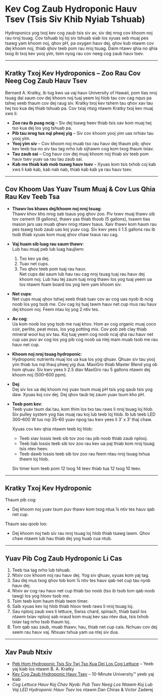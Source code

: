 # Kev Cog Zaub Hydroponic Hauv Tsev (Tsis Siv Khib Nyiab Tshuab)

Hydroponics yog txoj kev cog zaub tsis siv av, siv dej nrog cov khoom noj rau nroj tsuag. Cov tshuab loj loj siv tshuab siab los xyuas seb muaj pes tsawg yam khoom noj, qhov pH, pa oxygen hauv dej, qhov kub ntawm cov dej khoom noj, thiab qhov teeb pom rau nroj tsuag. Daim ntawv qhia no qhia txog ib txoj kev yooj yim, tsim nyog rau cov neeg cog zaub hauv tsev.

---

## Kratky Txoj Kev Hydroponics – Zoo Rau Cov Neeg Cog Zaub Hauv Tsev

Bernard A. Kratky, ib tug kws ua vaj hauv University of Hawaii, pom tias nroj tsuag dai saum cov dej khoom noj tuaj yeem loj hlob tau cov cag nqus pa tshwj xeeb thaum cov dej raug siv. Kratky txoj kev tshem tau qhov xav tau twj tso kua dej thiab tshuab pa. Cov txiaj ntsig ntawm Kratky txoj kev muaj xws li:

- **Zoo rau ib puag ncig** – Siv dej tsawg heev thiab tsis xav kom muaj twj tso kua dej los yog tshuab pa.
- **Pib tau nrog tus nqi pheej yig** – Siv cov khoom yooj yim uas nrhiav tau yooj yim.
- **Yooj yim siv** – Cov khoom noj muab tso rau hauv dej thaum pib; qhov kev teeb tsa no siv tau tag nrho lub sijhawm cog kom txog thaum txiav.
- **Tau zaub sai** – Cog hauv cov dej muaj khoom noj thiab siv teeb pom hauv tsev yuav ua rau tau zaub sai.
- **Kab me thiab kab mob tsawg hauv tsev** – Xyuas kom tsis txhob coj kab xws li kab kab, kab nab nab, thiab kab kab ya rau hauv tsev.

---

## Cov Khoom Uas Yuav Tsum Muaj & Cov Lus Qhia Rau Kev Teeb Tsa

- **Thawv los khaws dej/khoom noj nroj tsuag**:  
  Thawv khov kho nrog sab tsaus yog qhov zoo. Piv txwv muaj thawv sib tov cement (9 gallons), thawv yas thiab thoob (5 gallons), txawm tias mason jars uas muab qhwv nrog ntawv tsaus. Xaiv thawv kom haum rau pes tsawg tsob zaub uas koj yuav cog. Siv kwv yees li 1.5 gallons rau ib tsob thiab xyuas kom muaj qhov chaw txaus rau cag.

- **Vaj huam sib luag rau saum thawv**:  
  Lub hau muaj peb lub luag haujlwm:  
  1. Txo kev ya dej.  
  2. Tuav net cups.  
  3. Txo qhov teeb pom tuaj rau hauv.  
  Net cups dai saum lub hau rau cag nroj tsuag tuaj rau hauv dej khoom noj. Lub hau tej zaum tuaj nrog thawv los yog tuaj yeem ua los ntawm foam board los yog lwm yam khoom siv.

- **Net cups**:  
  Net cups muaj qhov tshwj xeeb thiab tuav cov av cog uas nyob ib ncig noob los yog tsob me. Cov cag loj tuaj tawm hauv net cup mus rau hauv dej khoom noj. Feem ntau loj yog 2 ntiv tes.

- **Av cog**:  
  Ua kom noob los yog tsob me ruaj khov. Hom av cog organic muaj coco coir, perlite, peat moss, los yog potting mix. Cov pob zeb clay thiab mineral wool kuj siv tau. Koj tuaj yeem cog noob ncaj qha rau hauv net cup uas puv av cog los yog pib cog noob ua ntej mam muab tsob me rau hauv net cup.

- **Khoom noj nroj tsuag hydroponic**:  
  Hydroponic nutrients muaj los ua kua los yog qhuav. Qhuav siv tau yooj yim thiab tus nqi thauj pheej yig dua. MaxiGro thiab Master Blend yog ob hom qhuav. Siv kwv yees li 2.5 diav MaxiGro rau 5 gallons ntawm dej khoom noj (500–600 ppm).

- **Dej**:  
  Dej siv los ua dej khoom noj yuav tsum muaj pH tsis yog qaub tsis yog daw. Xyuas koj cov dej. Dej qhov taub tej zaum yuav tsum kho pH.

- **Teeb pom kev**:  
  Teeb yuav tsum dai tau, kom thim los txo tau raws li nroj tsuag loj hlob. Siv pulley system yog tias muaj rau koj lub teeb loj hlob. Ib lub teeb LED 300–600 W tus nqi $35–$60 yuav npog tau kwv yees li 3’ x 3’ thaj chaw.

  Xyuas cov kev qhia ntawm teeb loj hlob:
  - Teeb xiav lossis teeb sib tov zoo rau pib noob thiab zaub nplooj.
  - Teeb liab lossis teeb sib tov zoo rau kev ua paj thiab kom nroj tsuag tsis ntev heev.
  - Teeb dawb lossis teeb sib tov zoo rau feem ntau nroj tsuag txhua theem loj hlob.

  Siv timer kom teeb pom 12 txog 14 teev thiab tua 12 txog 10 teev.

---

## Kratky Txoj Kev Hydroponic

Thaum pib cog:
- Dej khoom noj yuav tsum puv thawv kom txog ntua ¼ ntiv tes hauv qab net cup.

Thaum sau qoob loo:
- Dej khoom noj twb siv rau nroj tsuag loj hlob thiab tsawg lawm. Qhov chaw ntawm lub hau thiab dej yog huab cua ntub.

---

## Yuav Pib Cog Zaub Hydroponic Li Cas

1. Teeb tsa tag nrho lub tshuab.
2. Ntxiv cov khoom noj rau hauv dej. Yog siv qhuav, xyuas kom yaj tag.
3. Sau dej mus txog qhov tob kom ¼ ntiv tes hauv qab net cup tau nyob hauv dej.
4. Ntxiv av cog rau hauv net cup thiab tso noob (tso ib tsob tom qab noob tawg) los yog hloov tsob me.
5. Tsim teeb kom haum thiab teem timer.
6. Saib xyuas kev loj hlob thiab hloov teeb raws li nroj tsuag loj.
7. Sau nplooj zaub xws li lettuce, Swiss chard, spinach, thiab basil los ntawm txiav nplooj sab nraud kom muaj kev sau ntev dua, tsis txhob txiav tag nrho tsob thaum loj.
8. Tom qab sau zaub, muab thawv, hau, thiab net cup cais. Nchuav cov dej seem rau hauv vaj. Ntxuav txhua yam ua ntej siv dua.

---

## Xav Paub Ntxiv

- [Peb Hom Hydroponic Tsis Siv Twj Tso Kua Dej Los Cog Lettuce](https://www.youtube.com/watch?v=jiGQsfiPwkI) – Yeeb yaj kiab los ntawm B. A. Kratky
- [Kev Cog Zaub Hydroponic Hauv Tsev](http://www.cmastergardeners.org/10-minute-university) – 10-Minute University™ yeeb yaj kiab
- *Cog Lettuce Hauv Koj Chav Nyob: Pub Tsev Neeg Los Ntawm Koj Lub Vaj LED Hydroponic Hauv Tsev* los ntawm Dan Chiras & Victor Zaderej
